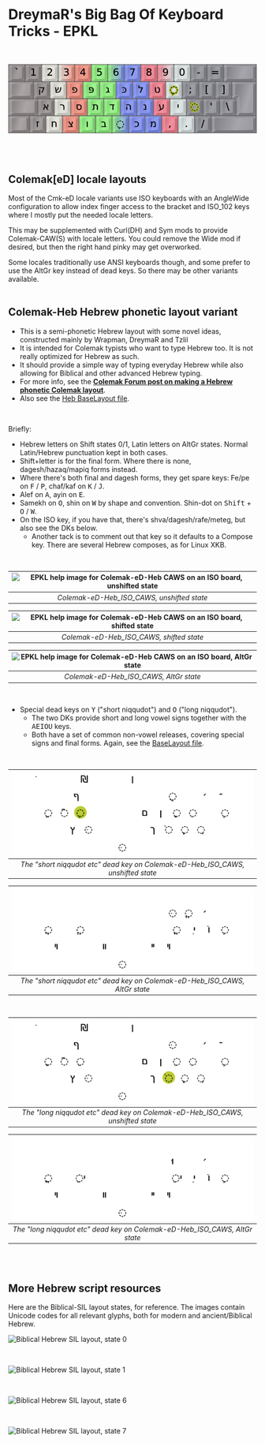 DreymaR's Big Bag Of Keyboard Tricks - EPKL
===========================================
<br>

![EPKL help image for Colemak-eD-Heb Angle-ISO](./Cmk-Heb_ISO-Angle_s0_EPKL.png)

<br><br>

Colemak[eD] locale layouts
--------------------------
Most of the Cmk-eD locale variants use ISO keyboards with an AngleWide configuration to allow index finger access to the bracket and ISO_102 keys where I mostly put the needed locale letters.

This may be supplemented with Curl(DH) and Sym mods to provide Colemak-CAW(S) with locale letters. You could remove the Wide mod if desired, but then the right hand pinky may get overworked.

Some locales traditionally use ANSI keyboards though, and some prefer to use the AltGr key instead of dead keys. So there may be other variants available.
<br><br>

Colemak-Heb Hebrew phonetic layout variant
------------------------------------------
- This is a semi-phonetic Hebrew layout with some novel ideas, constructed mainly by Wrapman, DreymaR and Tzlil
- It is intended for Colemak typists who want to type Hebrew too. It is not really optimized for Hebrew as such.
- It should provide a simple way of typing everyday Hebrew while also allowing for Biblical and other advanced Hebrew typing.
- For more info, see the **[Colemak Forum post on making a Hebrew phonetic Colemak layout][HebFor]**.
- Also see the [Heb BaseLayout file][HebLay].
<br>

Briefly:
- Hebrew letters on Shift states 0/1, Latin letters on AltGr states. Normal Latin/Hebrew punctuation kept in both cases.
- Shift+letter is for the final form. Where there is none, dagesh/hazaq/mapiq forms instead.
- Where there's both final and dagesh forms, they get spare keys: Fe/pe on <kbd>F</kbd> / <kbd>P</kbd>, chaf/kaf on <kbd>K</kbd> / <kbd>J</kbd>.
- Alef on <kbd>A</kbd>, ayin on <kbd>E</kbd>.
- Samekh on <kbd>O</kbd>, shin on <kbd>W</kbd> by shape and convention. Shin-dot on <kbd>Shift</kbd> + <kbd>O</kbd> / <kbd>W</kbd>.
- On the ISO key, if you have that, there's shva/dagesh/rafe/meteg, but also see the DKs below.
    - Another tack is to comment out that key so it defaults to a Compose key. There are several Hebrew composes, as for Linux XKB.
<br>

|![EPKL help image for Colemak-eD-Heb CAWS on an ISO board, unshifted state](./Cmk-eD-Heb_ISO_CurlAWideSym/state0.png)|
|   :---:   |
|_Colemak-eD-Heb_ISO_CAWS, unshifted state_|

|![EPKL help image for Colemak-eD-Heb CAWS on an ISO board, shifted state](./Cmk-eD-Heb_ISO_CurlAWideSym/state1.png)|
|   :---:   |
|_Colemak-eD-Heb_ISO_CAWS, shifted state_|

|![EPKL help image for Colemak-eD-Heb CAWS on an ISO board, AltGr state](./Cmk-eD-Heb_ISO_CurlAWideSym/state6.png)|
|   :---:   |
|_Colemak-eD-Heb_ISO_CAWS, AltGr state_|

<br>

- Special dead keys on <kbd>Y</kbd> ("short niqqudot") and <kbd>O</kbd> ("long niqqudot").
    - The two DKs provide short and long vowel signs together with the <kbd>A</kbd><kbd>E</kbd><kbd>I</kbd><kbd>O</kbd><kbd>U</kbd> keys.
    - Both have a set of common non-vowel releases, covering special signs and final forms. Again, see the [BaseLayout file][HebLay].
<br>

|![EPKL help image for the "short niqqudot etc" DK on Colemak-eD-Heb CAWS-ISO, unshifted state](./Cmk-eD-Heb_ISO_CurlAWideSym/DeadkeyImg/Heb-Niqqud-Y_s0.png)|
|   :---:   |
|_The "short niqqudot etc" dead key on Colemak-eD-Heb_ISO_CAWS, unshifted state_|

|![EPKL help image for the "short niqqudot etc" DK on Colemak-eD-Heb CAWS-ISO, AltGr state](./Cmk-eD-Heb_ISO_CurlAWideSym/DeadkeyImg/Heb-Niqqud-Y_s6.png)|
|   :---:   |
|_The "short niqqudot etc" dead key on Colemak-eD-Heb_ISO_CAWS, AltGr state_|

<br>

|![EPKL help image for the "long niqqudot etc" DK on Colemak-eD-Heb CAWS-ISO, unshifted state](./Cmk-eD-Heb_ISO_CurlAWideSym/DeadkeyImg/Heb-Niqqud-O_s0.png)|
|   :---:   |
|_The "long niqqudot etc" dead key on Colemak-eD-Heb_ISO_CAWS, unshifted state_|

|![EPKL help image for the "long niqqudot etc" DK on Colemak-eD-Heb CAWS-ISO, AltGr state](./Cmk-eD-Heb_ISO_CurlAWideSym/DeadkeyImg/Heb-Niqqud-O_s6.png)|
|   :---:   |
|_The "long niqqudot etc" dead key on Colemak-eD-Heb_ISO_CAWS, AltGr state_|

<br><br>

More Hebrew script resources
----------------------------
Here are the Biblical-SIL layout states, for reference. The images contain Unicode codes for all relevant glyphs, both for modern and ancient/Biblical Hebrew.
<br>

![Biblical Hebrew SIL layout, state 0](https://raw.githubusercontent.com/DreymaR/BigBagKbdTrix/master/docs/res/div/Glyphs/Hebrew/BiblicalHebrew-SIL_state0.png)

<br>

![Biblical Hebrew SIL layout, state 1](https://raw.githubusercontent.com/DreymaR/BigBagKbdTrix/master/docs/res/div/Glyphs/Hebrew/BiblicalHebrew-SIL_state1.png)

<br>

![Biblical Hebrew SIL layout, state 6](https://raw.githubusercontent.com/DreymaR/BigBagKbdTrix/master/docs/res/div/Glyphs/Hebrew/BiblicalHebrew-SIL_state6.png)

<br>

![Biblical Hebrew SIL layout, state 7](https://raw.githubusercontent.com/DreymaR/BigBagKbdTrix/master/docs/res/div/Glyphs/Hebrew/BiblicalHebrew-SIL_state7.png)


[HebFor]: https://forum.colemak.com/topic/1458-locale-colemak-variants-for-several-countries-the-edreymar-way/#p19971 (HebMak discussed on the Colemak Forum)
[HebLay]: ../BaseLayout_Cmk-eD-Heb.ini (the Colemak-eD-Heb EPKL BaseLayout file)
